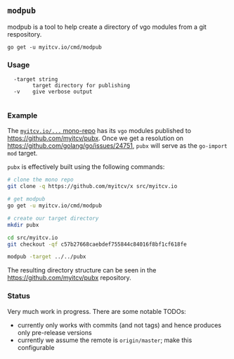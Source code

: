 <!-- __JSON: go list -json .
## `{{ filepathBase .ImportPath}}`

{{.Doc}}

```
go get -u {{.ImportPath}}
```
-->
## `modpub`

modpub is a tool to help create a directory of vgo modules from a git respository.

```
go get -u myitcv.io/cmd/modpub
```
<!-- END -->


<!-- __TEMPLATE: sh -c "${DOLLAR}(go list -f '{{.ImportPath}}' | xargs basename) -h"
### Usage

```
{{.}}
```
-->
### Usage

```
  -target string
    	target directory for publishing
  -v	give verbose output


```
<!-- END -->

### Example

The [`myitcv.io/...` mono-repo](https://github.com/myitcv/x) has its `vgo` modules published to
https://github.com/myitcv/pubx. Once we get a resolution on https://github.com/golang/go/issues/24751, `pubx` will serve
as the `go-import` `mod` target.

`pubx` is effectively built using the following commands:

<!-- __TEMPLATE: sh -c "sh _scripts/readme_example > /dev/null 2>&1 && cat _scripts/readme_example"
```bash
{{ trimLinePrefixWhitespace . "# ** SCRIPT START **" }}
```
-->
```bash
# clone the mono repo
git clone -q https://github.com/myitcv/x src/myitcv.io

# get modpub
go get -u myitcv.io/cmd/modpub

# create our target directory
mkdir pubx

cd src/myitcv.io
git checkout -qf c57b27668caebdef755844c84016f8bf1cf618fe

modpub -target ../../pubx

```
<!-- END -->

The resulting directory structure can be seen in the https://github.com/myitcv/pubx repository.

### Status

Very much work in progress. There are some notable TODOs:

* currently only works with commits (and not tags) and hence produces only pre-release versions
* currently we assume the remote is `origin/master`; make this configurable
